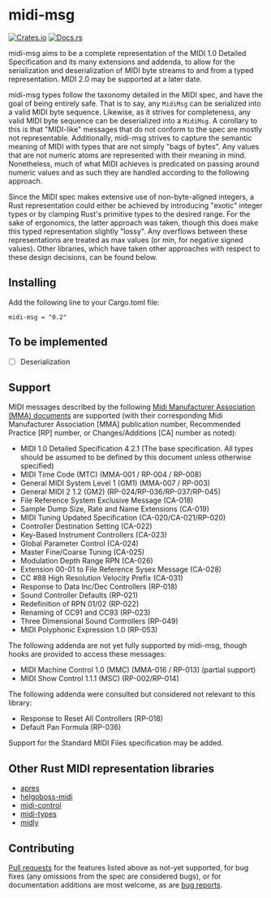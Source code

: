 # midi-msg

[![Crates.io](https://img.shields.io/crates/v/midi-msg)](https://crates.io/crates/midi-msg)
[![Docs.rs](https://docs.rs/midi-msg/badge.svg)](https://docs.rs/midi-msg)

midi-msg aims to be a complete representation of the MIDI 1.0 Detailed Specification and its many extensions and addenda, to allow for the serialization and deserialization of MIDI byte streams to and from a typed representation. MIDI 2.0 may be supported at a later date.

midi-msg types follow the taxonomy detailed in the MIDI spec, and have the goal of being entirely safe. That is to say, any `MidiMsg` can be serialized into a valid MIDI byte sequence. Likewise, as it strives for completeness, any valid MIDI byte sequence can be deserialized into a `MidiMsg`. A corollary to this is that "MIDI-like" messages that do not conform to the spec are mostly not representable. Additionally, midi-msg strives to capture the semantic meaning of MIDI with types that are not simply "bags of bytes". Any values that are not numeric atoms are represented with their meaning in mind. Nonetheless, much of what MIDI achieves is predicated on passing around numeric values and as such they are handled according to the following approach.

Since the MIDI spec makes extensive use of non-byte-aligned integers, a Rust representation could either be achieved by introducing "exotic" integer types or by clamping Rust's primitive types to the desired range. For the sake of ergonomics, the latter approach was taken, though this does make this typed representation slightly "lossy". Any overflows between these representations are treated as max values (or min, for negative signed values). Other libraries, which have taken other approaches with respect to these design decisions, can be found below.


## Installing
Add the following line to your Cargo.toml file:

```
midi-msg = "0.2"
```

## To be implemented
- [ ] Deserialization


## Support 
MIDI messages described by the following [Midi Manufacturer Association (MMA) documents](https://www.midi.org/specifications/midi1-specifications) are supported (with their corresponding Midi Manufacturer Association [MMA] publication number, Recommended Practice [RP] number, or Changes/Additions [CA] number as noted):
- MIDI 1.0 Detailed Specification 4.2.1 (The base specification. All types should be assumed to be defined by this document unless otherwise specified)
- MIDI Time Code (MTC) (MMA-001 / RP-004 / RP-008)
- General MIDI System Level 1 (GM1) (MMA-007 / RP-003)
- General MIDI 2 1.2 (GM2) (RP-024/RP-036/RP-037/RP-045)
- File Reference System Exclusive Message (CA-018)
- Sample Dump Size, Rate and Name Extensions (CA-019)
- MIDI Tuning Updated Specification (CA-020/CA-021/RP-020)
- Controller Destination Setting (CA-022)
- Key-Based Instrument Controllers (CA-023)
- Global Parameter Control (CA-024)
- Master Fine/Coarse Tuning (CA-025)
- Modulation Depth Range RPN (CA-026)
- Extension 00-01 to File Reference Sysex Message (CA-028)
- CC #88 High Resolution Velocity Prefix (CA-031)
- Response to Data Inc/Dec Controllers (RP-018)
- Sound Controller Defaults (RP-021)
- Redefinition of RPN 01/02 (RP-022)
- Renaming of CC91 and CC93 (RP-023)
- Three Dimensional Sound Controllers (RP-049)
- MIDI Polyphonic Expression 1.0 (RP-053)


The following addenda are not yet fully supported by midi-msg, though hooks are provided to access these messages:

- MIDI Machine Control 1.0 (MMC) (MMA-016 / RP-013) (partial support)
- MIDI Show Control 1.1.1 (MSC) (RP-002/RP-014)


The following addenda were consulted but considered not relevant to this library:

- Response to Reset All Controllers (RP-018)
- Default Pan Formula (RP-036)


Support for the Standard MIDI Files specification may be added.


## Other Rust MIDI representation libraries
- [apres](https://crates.io/crates/apres)
- [helgoboss-midi](https://crates.io/crates/helgoboss-midi)
- [midi-control](https://crates.io/crates/midi-control)
- [midi-types](https://crates.io/crates/midi-types)
- [midly](https://crates.io/crates/midly)


## Contributing
[Pull requests](https://github.com/AlexCharlton/midi-msg/pulls) for the features listed above as not-yet supported, for bug fixes (any omissions from the spec are considered bugs), or for documentation additions are most welcome, as are [bug reports](https://github.com/AlexCharlton/midi-msg/issues).
